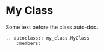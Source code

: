 # My Class

Some text before the class auto-doc.

```{eval-rst}
.. autoclass:: my_class.MyClass
    :members:
```

